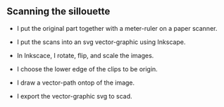 Scanning the sillouette
-----------------------

- I put the original part together with a meter-ruler on a paper scanner.

- I put the scans into an svg vector-graphic using Inkscape.

- In Inkscace, I rotate, flip, and scale the images.

- I choose the lower edge of the clips to be origin.

- I draw a vector-path ontop of the image.

- I export the vector-graphic svg to scad.
